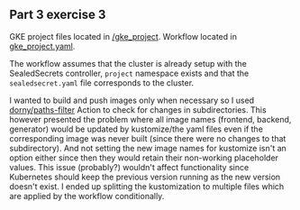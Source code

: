 ## Part 3 exercise 3

GKE project files located in [/gke_project](https://github.com/mtuomiko/kubernetes-devops/tree/main/gke_project). Workflow located in [gke_project.yaml](https://github.com/mtuomiko/kubernetes-devops/blob/main/.github/workflows/gke_project.yaml).

The workflow assumes that the cluster is already setup with the SealedSecrets controller, `project` namespace exists and that the `sealedsecret.yaml` file corresponds to the cluster.

I wanted to build and push images only when necessary so I used [dorny/paths-filter](https://github.com/dorny/paths-filter) Action to check for changes in subdirectories. This however presented the problem where all image names (frontend, backend, generator) would be updated by kustomize/the yaml files even if the corresponding image was never built (since there were no changes to that subdirectory). And not setting the new image names for kustomize isn't an option either since then they would retain their non-working placeholder values. This issue (probably?) wouldn't affect functionality since Kubernetes should keep the previous version running as the new version doesn't exist. I ended up splitting the kustomization to multiple files which are applied by the workflow conditionally.